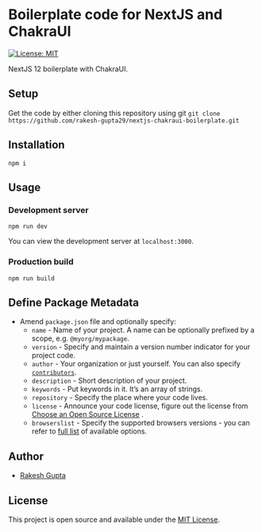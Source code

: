 # Boilerplate code for NextJS and ChakraUI

[![License: MIT](https://camo.githubusercontent.com/5fab2edf3816ef9fb3ebcaf6e613fa7b40ff7652ec69e5f6e7f695aa24bf5ce6/68747470733a2f2f696d672e736869656c64732e696f2f62616467652f4c6963656e73652d4d49542d626c75652e737667)](https://opensource.org/licenses/MIT)

NextJS 12 boilerplate with ChakraUI.

## [](https://github.com/rakesh-gupta29/nextjs-chakraui-boilerplate#setup)Setup

Get the code by either cloning this repository using git
`git clone https://github.com/rakesh-gupta29/nextjs-chakraui-boilerplate.git`

## [](https://github.com/rakesh-gupta29/nextjs-chakraui-boilerplate#installation)Installation

`npm i`

## [](https://github.com/rakesh-gupta29/nextjs-chakraui-boilerplate#usage)Usage

### [](https://github.com/rakesh-gupta29/nextjs-chakraui-boilerplate#development-server)Development server

`npm run dev`

You can view the development server at `localhost:3000`.

### [](https://github.com/rakesh-gupta29/nextjs-chakraui-boilerplate#production-build)Production build

`npm run build`

## [](https://github.com/rakesh-gupta29/nextjs-chakraui-boilerplate#metadata)Define Package Metadata

- Amend `package.json` file and optionally specify:
  - `name` - Name of your project. A name can be optionally prefixed by a scope, e.g. `@myorg/mypackage`.
  - `version` - Specify and maintain a version number indicator for your project code.
  - `author` - Your organization or just yourself. You can also specify [`contributors`](https://docs.npmjs.com/files/package.json#people-fields-author-contributors).
  - `description` - Short description of your project.
  - `keywords` - Put keywords in it. It’s an array of strings.
  - `repository` - Specify the place where your code lives.
  - `license` - Announce your code license, figure out the license from [Choose an Open Source License](https://choosealicense.com/) .
  - `browserslist` - Specify the supported browsers versions - you can refer to [full list](https://github.com/browserslist/browserslist#full-list) of available options.

## [](https://github.com/rakesh-gupta29/nextjs-chakraui-boilerplate#author)Author

- [Rakesh Gupta](https://github.com/rakesh-gupta29)

## [](https://github.com/rakesh-gupta29/nextjs-chakraui-boilerplate#license)License

This project is open source and available under the [MIT License](https://github.com/rakesh-gupta29/nextjs-chakraui-boilerplate/blob/main/LICENSE).
